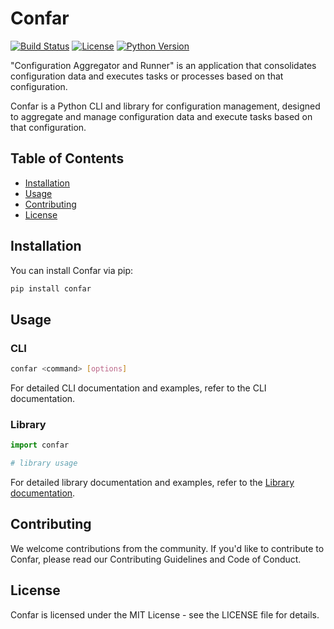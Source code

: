 # Confar

[![Build Status](https://travis-ci.com/sanjairocky/confar.svg?branch=main)](https://travis-ci.com/sanjairocky/confar)
[![License](https://img.shields.io/badge/License-MIT-blue.svg)](https://opensource.org/licenses/MIT)
[![Python Version](https://img.shields.io/badge/Python-3.8%2B-blue.svg)](https://www.python.org/downloads/)

"Configuration Aggregator and Runner" is an application that consolidates configuration data and executes tasks or processes based on that configuration.

Confar is a Python CLI and library for configuration management, designed to aggregate and manage configuration data and execute tasks based on that configuration.

## Table of Contents

- [Installation](#installation)
- [Usage](#usage)
- [Contributing](#contributing)
- [License](#license)

## Installation

You can install Confar via pip:

```bash
pip install confar
```

## Usage

### CLI

```bash
confar <command> [options]
```

For detailed CLI documentation and examples, refer to the CLI documentation.

### Library

```python
import confar

# library usage
```

For detailed library documentation and examples, refer to the [Library documentation](https://sanjairocky.github.io/confar/).

## Contributing

We welcome contributions from the community. If you'd like to contribute to Confar, please read our Contributing Guidelines and Code of Conduct.

## License

Confar is licensed under the MIT License - see the LICENSE file for details.
